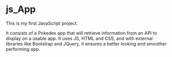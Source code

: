 # js_App
 
This is my first JavaScript project.

It consists of a Pokedex app that will retrieve information from an API to display on a usable app. It uses JS, HTML and CSS, and with external libraries like Bootstrap and JQuery, it ensures a better looking and smoother performing app.
